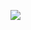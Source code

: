 ![](https://66.media.tumblr.com/7d5f9c81412c0e52fa775d6400de0ec4/tumblr_pipxaeOscY1qbyb95o8_400.gif)

<!--
**nayaldivya/nayaldivya** is a ✨ _special_ ✨ repository because its `README.md` (this file) appears on your GitHub profile.

Here are some ideas to get you started:

- 🔭 I’m currently working on ...
- 🌱 I’m currently learning ...
- 👯 I’m looking to collaborate on ...
- 🤔 I’m looking for help with ...
- 💬 Ask me about ...
- 📫 How to reach me: ...
- 😄 Pronouns: ...
- ⚡ Fun fact: ...
-->
